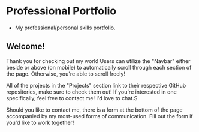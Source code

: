 # Professional Portfolio
- My professional/personal skills portfolio.

## Welcome!
Thank you for checking out my work! Users can utilize the "Navbar" either beside or above (on mobile) to automatically scroll through each section of the page. Otherwise, you're able to scroll freely!

All of the projects in the "Projects" section link to their respective GitHub repositories, make sure to check them out! If you're interested in one specifically, feel free to contact me! I'd love to chat.S

Should you like to contact me, there is a form at the bottom of the page accompanied by my most-used forms of communication. Fill out the form if you'd like to work together!